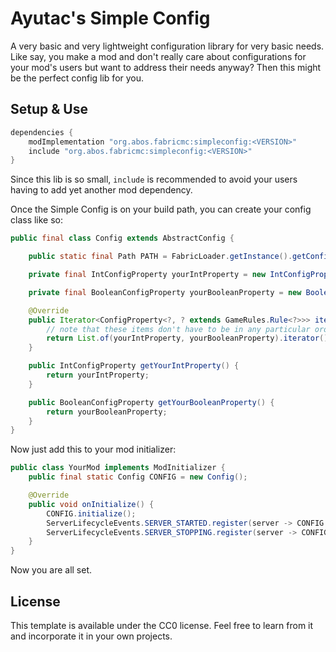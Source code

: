 # Ayutac's Simple Config

A very basic and very lightweight configuration library for very basic needs. Like say, you make a mod and don't really care about configurations for your mod's users but want to address their needs anyway? Then this might be the perfect config lib for you.

## Setup & Use

```gradle
dependencies {
    modImplementation "org.abos.fabricmc:simpleconfig:<VERSION>"
    include "org.abos.fabricmc:simpleconfig:<VERSION>"
}
```
Since this lib is so small, `include` is recommended to avoid your users having to add yet another mod dependency.

Once the Simple Config is on your build path, you can create your config class like so:

```java
public final class Config extends AbstractConfig {

    public static final Path PATH = FabricLoader.getInstance().getConfigDir().resolve("yourmodid.json");

    private final IntConfigProperty yourIntProperty = new IntConfigProperty("your_int_property", /*defaultValue*/ 1, GameRules.Category.MISC);

    private final BooleanConfigProperty yourBooleanProperty = new BooleanConfigProperty("your_boolean_property", /*defaultValue*/ true, GameRules.Category.MISC);

    @Override
    public Iterator<ConfigProperty<?, ? extends GameRules.Rule<?>>> iterator() {
        // note that these items don't have to be in any particular order
        return List.of(yourIntProperty, yourBooleanProperty).iterator();
    }

    public IntConfigProperty getYourIntProperty() {
        return yourIntProperty;
    }

    public BooleanConfigProperty getYourBooleanProperty() {
        return yourBooleanProperty;
    }
}
```

Now just add this to your mod initializer:
```java
public class YourMod implements ModInitializer {
    public final static Config CONFIG = new Config();

    @Override
    public void onInitialize() {
        CONFIG.initialize();
        ServerLifecycleEvents.SERVER_STARTED.register(server -> CONFIG.loadFrom(Config.PATH, server));
        ServerLifecycleEvents.SERVER_STOPPING.register(server -> CONFIG.saveTo(Config.PATH, server.getOverworld()));
    }
}
```

Now you are all set.

## License

This template is available under the CC0 license. Feel free to learn from it and incorporate it in your own projects.

